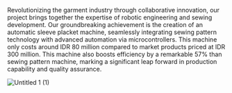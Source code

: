 Revolutionizing the garment industry through collaborative innovation, our project brings together the expertise of robotic engineering and sewing development. Our groundbreaking achievement is the creation of an automatic sleeve placket machine, seamlessly integrating sewing pattern technology with advanced automation via microcontrollers. This machine only costs around IDR 80 million compared to market products priced at IDR 300 million. This machine also boosts efficiency by a remarkable 57% than sewing pattern machine, marking a significant leap forward in production capability and quality assurance.

![Untitled 1 (1)](https://github.com/user-attachments/assets/f0548f8c-9f1e-45cb-8d2f-88c06848e8db)
